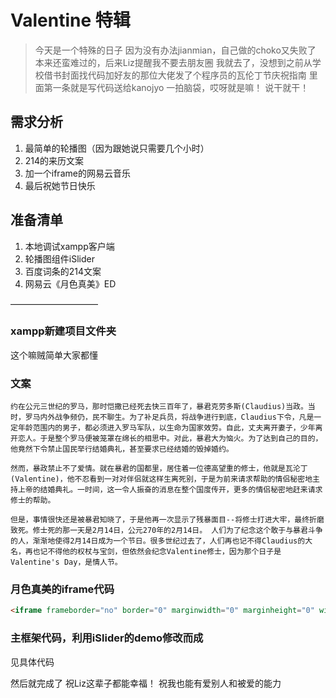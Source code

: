 # Valentine 特辑

> 今天是一个特殊的日子
> 因为没有办法jianmian，自己做的choko又失败了
> 本来还蛮难过的，后来Liz提醒我不要去朋友圈
> 我就去了，没想到之前从学校借书封面找代码加好友的那位大佬发了个程序员的瓦伦丁节庆祝指南
> 里面第一条就是写代码送给kanojyo
> 一拍脑袋，哎呀就是嘛！
> 说干就干！

## 需求分析
1. 最简单的轮播图（因为跟她说只需要几个小时）
2. 214的来历文案
3. 加一个iframe的网易云音乐
4. 最后祝她节日快乐

## 准备清单
1. 本地调试xampp客户端
2. 轮播图组件iSlider
3. 百度词条的214文案
4. 网易云《月色真美》ED

——————————
### xampp新建项目文件夹
这个嘛贼简单大家都懂
### 文案
    约在公元三世纪的罗马，那时恺撒已经死去快三百年了，暴君克劳多斯(Claudius)当政。当时，罗马内外战争频仍，民不聊生。为了补足兵员，将战争进行到底，Claudius下令，凡是一定年龄范围内的男子，都必须进入罗马军队，以生命为国家效劳。自此，丈夫离开妻子，少年离开恋人。于是整个罗马便被笼罩在绵长的相思中。对此，暴君大为恼火。为了达到自己的目的，他竟然下令禁止国民举行结婚典礼，甚至要求已经结婚的毁掉婚约。

    然而，暴政禁止不了爱情。就在暴君的国都里，居住着一位德高望重的修士，他就是瓦沦丁(Valentine)，他不忍看到一对对伴侣就这样生离死别，于是为前来请求帮助的情侣秘密地主持上帝的结婚典礼。一时间，这一令人振奋的消息在整个国度传开，更多的情侣秘密地赶来请求修士的帮助。

    但是，事情很快还是被暴君知晓了，于是他再一次显示了残暴面目--将修士打进大牢，最终折磨致死。修士死的那一天是2月14日，公元270年的2月14日。 人们为了纪念这个敢于与暴君斗争的人，渐渐地使得2月14日成为一个节日。很多世纪过去了，人们再也记不得Claudius的大名，再也记不得他的权杖与宝剑，但依然会纪念Valentine修士，因为那个日子是Valentine's Day，是情人节。

### 月色真美的iframe代码

```html
<iframe frameborder="no" border="0" marginwidth="0" marginheight="0" width=330 height=86 src="//music.163.com/outchain/player?type=2&id=480097178&auto=1&height=66"></iframe>
```

### 主框架代码，利用iSlider的demo修改而成

见具体代码


然后就完成了
祝Liz这辈子都能幸福！
祝我也能有爱别人和被爱的能力



